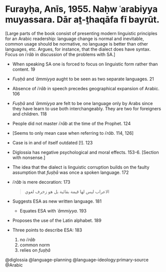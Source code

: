 # Furayḥa, Anīs, 1955. Naḥw ʿarabiyya muyassara. Dār aṯ-ṯhaqāfa fī bayrūt.

[Large parts of the book consist of presenting modern linguistic principles for an Arabic readership: language change is normal and inevitable, common usage should be normative, no language is better than other languages, etc. Argues, for instance, that the dialect does have syntax. Focus on *iʿrāb* in discussion of the problems with SA.]  

- When speaking SA one is forced to focus on linguistic form rather than content. 19

- *Fuṣḥā* and *ʿāmmiyya* aught to be seen as two separate languages. 21

- Absence of *iʿrāb* in speech precedes geographical expansion of Arabic. 106

- *Fuṣḥā* and *ʿāmmiyya* are felt to be one language only by Arabs since they have learn to use both interchangeably. They are two for foreigners and children. 118

- People did not master *iʿrāb* at the time of the Prophet. 124

- [Seems to only mean case when referring to *iʿrāb*. 114, 126]

- Case is in and of itself outdated [!].  123

- Diglossia has negative psychological and moral effects. 153-6. [Section with nonsense.]

- The idea that the dialect is linguistic corruption builds on the faulty assumption that *fuṣḥā* was once a spoken language. 172

- *iʿrāb* is mere decoration: 173

  > الاعراب ليس لها قيمة بقائية بل هو زخرف لغوي

- Suggests ESA as new written language. 181

  - Equates ESA with *ʿāmmiyya*. 193

- Proposes the use of the Latin alphabet. 189 

- Three points to describe ESA: 183
  1. no *iʿrāb*
  2. common norm
  3. relies on *fuṣḥā*

@diglossia
@language-planning
@language-ideology:primary-source
@Arabic

